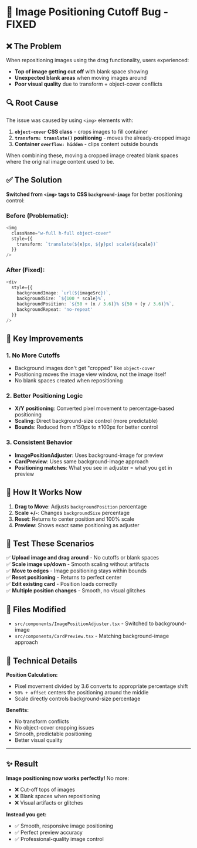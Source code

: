 # 🔧 Image Positioning Cutoff Bug - FIXED

## ❌ The Problem

When repositioning images using the drag functionality, users experienced:
- **Top of image getting cut off** with blank space showing
- **Unexpected blank areas** when moving images around
- **Poor visual quality** due to transform + object-cover conflicts

## 🔍 Root Cause

The issue was caused by using `<img>` elements with:
1. **`object-cover` CSS class** - crops images to fill container
2. **`transform: translate()` positioning** - moves the already-cropped image
3. **Container `overflow: hidden`** - clips content outside bounds

When combining these, moving a cropped image created blank spaces where the original image content used to be.

## ✅ The Solution

**Switched from `<img>` tags to CSS `background-image`** for better positioning control:

### Before (Problematic):
```typescript
<img 
  className="w-full h-full object-cover"
  style={{ 
    transform: `translate(${x}px, ${y}px) scale(${scale})`
  }}
/>
```

### After (Fixed):
```typescript
<div
  style={{
    backgroundImage: `url(${imageSrc})`,
    backgroundSize: `${100 * scale}%`,
    backgroundPosition: `${50 + (x / 3.6)}% ${50 + (y / 3.6)}%`,
    backgroundRepeat: 'no-repeat'
  }}
/>
```

## 🎯 Key Improvements

### 1. **No More Cutoffs**
- Background images don't get "cropped" like `object-cover`
- Positioning moves the image view window, not the image itself
- No blank spaces created when repositioning

### 2. **Better Positioning Logic**
- **X/Y positioning**: Converted pixel movement to percentage-based positioning
- **Scaling**: Direct background-size control (more predictable)
- **Bounds**: Reduced from ±150px to ±100px for better control

### 3. **Consistent Behavior**
- **ImagePositionAdjuster**: Uses background-image for preview
- **CardPreview**: Uses same background-image approach
- **Positioning matches**: What you see in adjuster = what you get in preview

## 🔄 How It Works Now

1. **Drag to Move**: Adjusts `backgroundPosition` percentage
2. **Scale +/-**: Changes `backgroundSize` percentage  
3. **Reset**: Returns to center position and 100% scale
4. **Preview**: Shows exact same positioning as adjuster

## 🧪 Test These Scenarios

✅ **Upload image and drag around** - No cutoffs or blank spaces  
✅ **Scale image up/down** - Smooth scaling without artifacts  
✅ **Move to edges** - Image positioning stays within bounds  
✅ **Reset positioning** - Returns to perfect center  
✅ **Edit existing card** - Position loads correctly  
✅ **Multiple position changes** - Smooth, no visual glitches  

## 📝 Files Modified

- `src/components/ImagePositionAdjuster.tsx` - Switched to background-image
- `src/components/CardPreview.tsx` - Matching background-image approach

## 🎨 Technical Details

**Position Calculation:**
- Pixel movement divided by 3.6 converts to appropriate percentage shift
- `50% + offset` centers the positioning around the middle
- Scale directly controls background-size percentage

**Benefits:**
- No transform conflicts
- No object-cover cropping issues  
- Smooth, predictable positioning
- Better visual quality

---

## ✨ Result

**Image positioning now works perfectly!** No more:
- ❌ Cut-off tops of images
- ❌ Blank spaces when repositioning  
- ❌ Visual artifacts or glitches

**Instead you get:**
- ✅ Smooth, responsive image positioning
- ✅ Perfect preview accuracy  
- ✅ Professional-quality image control